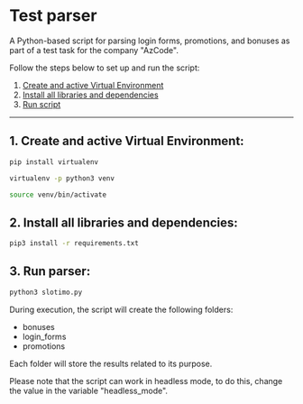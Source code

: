 # Test parser

A Python-based script for parsing login forms, promotions, and bonuses as part of a test task for the company "AzCode".

Follow the steps below to set up and run the script:

1. <a href="#virtual_environment">Create and active Virtual Environment</a><br>
2. <a href="#install_libraries">Install all libraries and dependencies</a><br>
3. <a href="#run_script">Run script</a><br>

***

<a id="virtual_environment"></a>
## 1. Create and active Virtual Environment:

```bash
pip install virtualenv
```

```bash
virtualenv -p python3 venv
```

```bash
source venv/bin/activate
```

<a id="install_libraries"></a>
## 2. Install all libraries and dependencies:

```bash
pip3 install -r requirements.txt
```

<a id="run_script"></a>
## 3. Run parser:

```bash
python3 slotimo.py
```

During execution, the script will create the following folders:

- bonuses
- login_forms
- promotions

Each folder will store the results related to its purpose.

Please note that the script can work in headless mode, to do this, change the value in the variable "headless_mode".